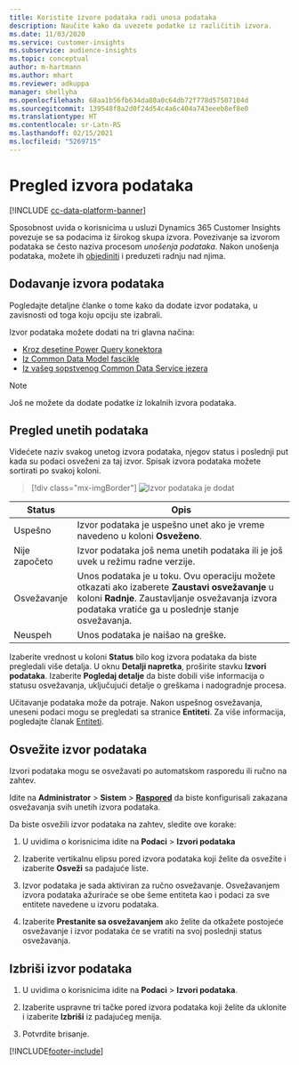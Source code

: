 ```yaml
---
title: Koristite izvore podataka radi unosa podataka
description: Naučite kako da uvezete podatke iz različitih izvora.
ms.date: 11/03/2020
ms.service: customer-insights
ms.subservice: audience-insights
ms.topic: conceptual
author: m-hartmann
ms.author: mhart
ms.reviewer: adkuppa
manager: shellyha
ms.openlocfilehash: 68aa1b56fb634da80a0c64db72f778d57507104d
ms.sourcegitcommit: 139548f8a2d0f24d54c4a6c404a743eeeb8ef8e0
ms.translationtype: HT
ms.contentlocale: sr-Latn-RS
ms.lasthandoff: 02/15/2021
ms.locfileid: "5269715"
---
```

# <a name="data-sources-overview"></a>Pregled izvora podataka

[!INCLUDE [cc-data-platform-banner](../includes/cc-data-platform-banner.md)]

Sposobnost uvida o korisnicima u usluzi Dynamics 365 Customer Insights povezuje se sa podacima iz širokog skupa izvora. Povezivanje sa izvorom podataka se često naziva procesom *unošenja podataka*. Nakon unošenja podataka, možete ih [objediniti](data-unification.md) i preduzeti radnju nad njima.

## <a name="add-a-data-source"></a>Dodavanje izvora podataka

Pogledajte detaljne članke o tome kako da dodate izvor podataka, u zavisnosti od toga koju opciju ste izabrali.

Izvor podataka možete dodati na tri glavna načina:

- [Kroz desetine Power Query konektora](connect-power-query.md)
- [Iz Common Data Model fascikle](connect-common-data-model.md)
- [Iz vašeg sopstvenog Common Data Service jezera](connect-common-data-service-lake.md)

> [!NOTE]
> Još ne možete da dodate podatke iz lokalnih izvora podataka.

## <a name="review-ingested-data"></a>Pregled unetih podataka

Videćete naziv svakog unetog izvora podataka, njegov status i poslednji put kada su podaci osveženi za taj izvor. Spisak izvora podataka možete sortirati po svakoj koloni.

> [!div class="mx-imgBorder"]
> ![Izvor podataka je dodat](media/configure-data-datasource-added.png "Izvor podataka je dodat")

|Status  |Opis  |
|---------|---------|
|Uspešno   |Izvor podataka je uspešno unet ako je vreme navedeno u koloni **Osveženo**.
|Nije započeto   |Izvor podataka još nema unetih podataka ili je još uvek u režimu radne verzije.         |
|Osvežavanje    |Unos podataka je u toku. Ovu operaciju možete otkazati ako izaberete **Zaustavi osvežavanje** u koloni **Radnje**. Zaustavljanje osvežavanja izvora podataka vratiće ga u poslednje stanje osvežavanja.       |
|Neuspeh     |Unos podataka je naišao na greške.         |

Izaberite vrednost u koloni **Status** bilo kog izvora podataka da biste pregledali više detalja. U oknu **Detalji napretka**, proširite stavku **Izvori podataka**. Izaberite **Pogledaj detalje** da biste dobili više informacija o statusu osvežavanja, uključujući detalje o greškama i nadogradnje procesa.

Učitavanje podataka može da potraje. Nakon uspešnog osvežavanja, uneseni podaci mogu se pregledati sa stranice **Entiteti**. Za više informacija, pogledajte članak [Entiteti](entities.md).

## <a name="refresh-a-data-source"></a>Osvežite izvor podataka

Izvori podataka mogu se osvežavati po automatskom rasporedu ili ručno na zahtev. 

Idite na **Administrator** > **Sistem** > [**Raspored**](system.md#schedule-tab) da biste konfigurisali zakazana osvežavanja svih unetih izvora podataka.

Da biste osvežili izvor podataka na zahtev, sledite ove korake:

1. U uvidima o korisnicima idite na **Podaci** > **Izvori podataka**

2. Izaberite vertikalnu elipsu pored izvora podataka koji želite da osvežite i izaberite **Osveži** sa padajuće liste.

3. Izvor podataka je sada aktiviran za ručno osvežavanje. Osvežavanjem izvora podataka ažuriraće se obe šeme entiteta kao i podaci za sve entitete navedene u izvoru podataka.

4. Izaberite **Prestanite sa osvežavanjem** ako želite da otkažete postojeće osvežavanje i izvor podataka će se vratiti na svoj poslednji status osvežavanja.

## <a name="delete-a-data-source"></a>Izbriši izvor podataka

1. U uvidima o korisnicima idite na **Podaci** > **Izvori podataka**.

2. Izaberite uspravne tri tačke pored izvora podataka koji želite da uklonite i izaberite **Izbriši** iz padajućeg menija.

3. Potvrdite brisanje.


[!INCLUDE[footer-include](../includes/footer-banner.md)]